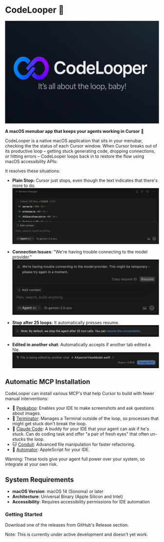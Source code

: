 # CodeLooper 🔄

<p align="center">
  <img src="assets/banner.png" alt="CodeLooper Banner">
</p>

**A macOS menubar app that keeps your agents working in Cursor** 🔄

CodeLooper is a native macOS application that sits in your menubar, checking the the status of each Cursor window.
When Cursor breaks out of its productive loop – getting stuck generating code, dropping connections, or hitting errors – CodeLooper loops back in to restore the flow using macOS accessibility APIs:

It resolves these situations:

- **Plain Stop:** Cursor just stops, even though the text indicates that there's more to do.<br>
  <img src="assets/cursor-stopped.png" alt="Cursor Stopped" width="600">

- **Connection Issues**: "We're having trouble connecting to the model provider."<br>
  <img src="assets/trouble.png" alt="Connection Trouble" width="600">

- **Stop after 25 loops**: It automatically presses resume.<br>
  <img src="assets/default-stop-25.png" alt="Default Stop at 25 loops" width="600">

- **Edited in another chat**: Automatically accepts if another tab edited a file.<br>
  <img src="assets/edited-another-chat.png" alt="File is being edited by another chat" width="600">

## Automatic MCP Installation

CodeLooper can install various MCP's that help Cursor to build with fewer manual interventions:

- 👻 [Peekaboo](https://github.com/steipete/Peekaboo): Enables your IDE to make screenshots and ask questions about images.
- 🤖 [Terminator](https://github.com/steipete/Terminator): Manages a Terminal outside of the loop, so processes that might get stuck don't break the loop.
- 🧠 [Claude Code](https://github.com/steipete/claude-code-mcp): A buddy for your IDE that your agent can ask if he's stuck. Can do coding task and offer "a pair of fresh eyes" that often un-stucks the loop.
- 🐱 [Conduit](https://github.com/steipete/conduit-mcp): Advanced file manipulation for faster refactoring.
- 🎯 [Automator](https://github.com/steipete/macos-automator-mcp): AppleScript for your IDE.

Warning: These tools give your agent full power over your system, so integrate at your own risk.

## System Requirements

- **macOS Version**: macOS 14 (Sonoma) or later
- **Architecture**: Universal Binary (Apple Silicon and Intel)
- **Accessibility**: Requires accessibility permissions for IDE automation

### Getting Started

Download one of the releases from GitHub's Release section.

Note: This is currently under active development and doesn't yet work.
